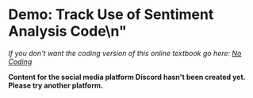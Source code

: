 # Demo: Track Use of Sentiment Analysis Code\n"
_If you don't want the coding version of this online textbook go here: <a href='../../../nocode/ch09_privacy/04_tracking_use/03_demo_track_use.html'>No Coding</a>_

__Content for the social media platform Discord hasn't been created yet. Please try another platform.__